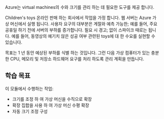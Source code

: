 Azure는 virtual machines의 수와 크기를 관리 하는 데 필요한 도구를 제공 합니다. 

Children's toys 온라인 판매 하는 회사에서 작업을 가정 합니다. 웹 서버는 Azure 가상 머신에서 실행 됩니다. 사용자 요구의 대부분은 계절와 예측 가능한; 예를 들어, 주요 공휴일 하기 전에 서버의 부하를 증가합니다. 필요 시 경고; 없이 스파이크 때로는 됩니다. 예를 들어, 동영상의 예기치 않은 성공 여부 관련된 toys에 대 한 수요를 실현할 수 있습니다.

목표는 1 년 동안 예상된 부하를 식별 하는 것입니다. 그런 다음 가상 컴퓨터가 있는 충분 한 CPU, 메모리 및 저장소 하드웨어 요구를 처리 하도록 관리 계획을 만듭니다.

## <a name="learning-objectives"></a>학습 목표

이 모듈에서 수행하는 작업:
- 크기를 조정 하 여 가상 머신을 수직으로 확장
- 확장 집합을 사용 하 여 가상 머신 수평 확장
- 자동 크기 조정 구성